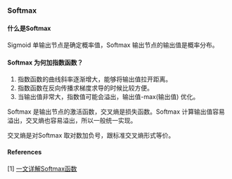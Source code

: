 ### Softmax

#### 什么是Softmax
Sigmoid 单输出节点是确定概率值，Softmax 输出节点的输出值是概率分布。

#### Softmax 为何加指数函数？
1. 指数函数的曲线斜率逐渐增大，能够将输出值拉开距离。
2. 指数函数在反向传播求梯度求导的时候比较方便。
3. 当输出值非常大，指数值可能会溢出，输出值-max(输出值) 优化。

Softmax 是输出节点的激活函数，交叉熵是损失函数。Softmax 计算输出值容易溢出，交叉熵也容易溢出，所以一般统一实现。

交叉熵是对Softmax 取对数加负号，跟标准交叉熵形式等价。

#### References
[1] [一文详解Softmax函数](https://zhuanlan.zhihu.com/p/105722023)
